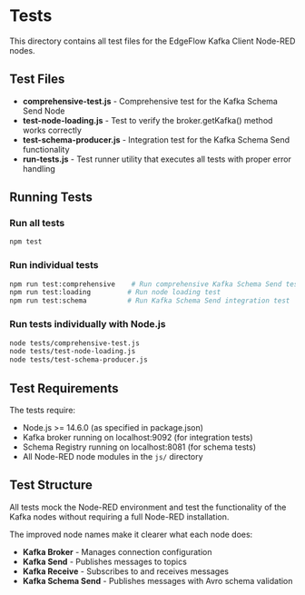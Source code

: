 # Tests

This directory contains all test files for the EdgeFlow Kafka Client Node-RED nodes.

## Test Files

- **comprehensive-test.js** - Comprehensive test for the Kafka Schema Send Node
- **test-node-loading.js** - Test to verify the broker.getKafka() method works correctly  
- **test-schema-producer.js** - Integration test for the Kafka Schema Send functionality
- **run-tests.js** - Test runner utility that executes all tests with proper error handling

## Running Tests

### Run all tests
```bash
npm test
```

### Run individual tests
```bash
npm run test:comprehensive    # Run comprehensive Kafka Schema Send test
npm run test:loading         # Run node loading test
npm run test:schema          # Run Kafka Schema Send integration test
```

### Run tests individually with Node.js
```bash
node tests/comprehensive-test.js
node tests/test-node-loading.js
node tests/test-schema-producer.js
```

## Test Requirements

The tests require:
- Node.js >= 14.6.0 (as specified in package.json)
- Kafka broker running on localhost:9092 (for integration tests)
- Schema Registry running on localhost:8081 (for schema tests)
- All Node-RED node modules in the `js/` directory

## Test Structure

All tests mock the Node-RED environment and test the functionality of the Kafka nodes without requiring a full Node-RED installation.

The improved node names make it clearer what each node does:
- **Kafka Broker** - Manages connection configuration
- **Kafka Send** - Publishes messages to topics  
- **Kafka Receive** - Subscribes to and receives messages
- **Kafka Schema Send** - Publishes messages with Avro schema validation
